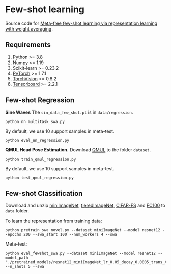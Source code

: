 # Few-shot learning

Source code for [Meta-free few-shot learning via representation learning with weight averaging](https://arxiv.org/pdf/2204.12466.pdf).

Requirements
-------------

1. Python >= 3.8
2. Numpy >= 1.19
3. Scikit-learn >= 0.23.2
4. [PyTorch](https://pytorch.org/) >= 1.7.1
5. [TorchVision](https://pytorch.org/) >= 0.8.2
6. [Tensorboard](https://www.tensorflow.org/tensorboard) >= 2.2.1

Few-shot Regression
-----------

**Sine Waves** The `sin_data_few_shot.pt` is in `data/regression`.
```
python nn_multitask_swa.py
```
By default, we use 10 support samples in meta-test.
```
python eval_nn_regression.py
```

**QMUL Head Pose Estimation.** Download [QMUL](http://www.eecs.qmul.ac.uk/~sgg/QMUL_FaceDataset/QMULFaceDataset.zip) to the folder `dataset`. 

```
python train_qmul_regression.py
```
By default, we use 10 support samples in meta-test.
```
python test_qmul_regression.py
```

Few-shot Classification
----------- 
Download and unzip [miniImageNet](https://www.dropbox.com/sh/6yd1ygtyc3yd981/AABVeEqzC08YQv4UZk7lNHvya?dl=0&preview=miniImageNet.tar.gz), [tieredImageNet](https://www.dropbox.com/sh/6yd1ygtyc3yd981/AABVeEqzC08YQv4UZk7lNHvya?dl=0&preview=tieredImageNet.tar.gz), [CIFAR-FS](https://www.dropbox.com/sh/6yd1ygtyc3yd981/AABVeEqzC08YQv4UZk7lNHvya?dl=0&preview=CIFAR-FS.tar.gz) and [FC100](https://www.dropbox.com/sh/6yd1ygtyc3yd981/AABVeEqzC08YQv4UZk7lNHvya?dl=0&preview=FC100.tar.gz) to `data` folder.

To learn the representation from training data:
```
python pretrain_swa_novel.py --dataset miniImageNet --model resnet12 --epochs 200 --swa_start 100 --num_workers 4 --swa
```

Meta-test:
```
python eval_fewshot_swa.py --dataset miniImageNet --model resnet12 --model_path "./pretrained_models/resnet12_miniImageNet_lr_0.05_decay_0.0005_trans_A_swa_trial_1/resnet12_db_swa_last.pth" --n_shots 5 --swa
```

